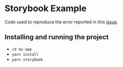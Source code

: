 # Storybook Example

Code used to reproduce the error reported in this [issue](https://github.com/storybookjs/storybook/issues/17310).

## Installing and running the project

- `cd my-app` 
- `yarn install`
- `yarn storybook`
